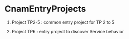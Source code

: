 # CnamEntryProjects


1) Project TP2-5 : common entry project for TP 2 to 5

2) Project TP6 : entry project to discover Service behavior